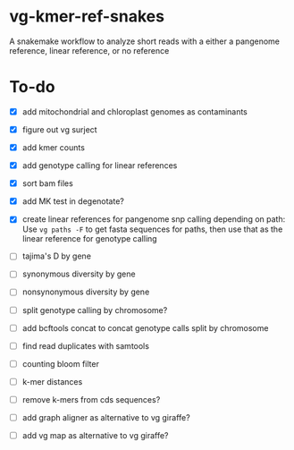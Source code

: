 # vg-kmer-ref-snakes

A snakemake workflow to analyze short reads with a either a pangenome reference, linear reference, or no reference

# To-do

- [x] add mitochondrial and chloroplast genomes as contaminants

- [x] figure out vg surject

- [x] add kmer counts

- [x] add genotype calling for linear references

- [x] sort bam files

- [x] add MK test in degenotate?

- [x] create linear references for pangenome snp calling depending on path: Use `vg paths -F` to get fasta sequences for paths, then use that as the linear reference for genotype calling

- [ ] tajima's D by gene

- [ ] synonymous diversity by gene

- [ ] nonsynonymous diversity by gene

- [ ] split genotype calling by chromosome?

- [ ] add bcftools concat to concat genotype calls split by chromosome

- [ ] find read duplicates with samtools

- [ ] counting bloom filter

- [ ] k-mer distances

- [ ] remove k-mers from cds sequences?

- [ ] add graph aligner as alternative to vg giraffe?

- [ ] add vg map as alternative to vg giraffe?
